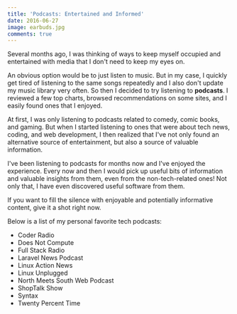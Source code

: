 ```yaml
---
title: 'Podcasts: Entertained and Informed'
date: 2016-06-27
image: earbuds.jpg
comments: true
---
```

Several months ago, I was thinking of ways to keep myself occupied and entertained with media that I don't need to keep my eyes on.

An obvious option would be to just listen to music. But in my case, I quickly get tired of listening to the same songs repeatedly and I also don't update my music library very often. So then I decided to try listening to **podcasts**. I reviewed a few top charts, browsed recommendations on some sites, and I easily found ones that I enjoyed.

At first, I was only listening to podcasts related to comedy, comic books, and gaming. But when I started listening to ones that were about tech news, coding, and web development, I then realized that I've not only found an alternative source of entertainment, but also a source of valuable information.

I've been listening to podcasts for months now and I've enjoyed the experience. Every now and then I would pick up useful bits of information and valuable insights from them, even from the non-tech-related ones! Not only that, I have even discovered useful software from them.

If you want to fill the silence with enjoyable and potentially informative content, give it a shot right now.

Below is a list of my personal favorite tech podcasts:

- Coder Radio
- Does Not Compute
- Full Stack Radio
- Laravel News Podcast
- Linux Action News
- Linux Unplugged
- North Meets South Web Podcast
- ShopTalk Show
- Syntax
- Twenty Percent Time
